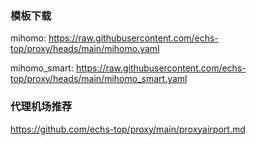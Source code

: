 ### 模板下载
mihomo: https://raw.githubusercontent.com/echs-top/proxy/heads/main/mihomo.yaml

mihomo_smart: https://raw.githubusercontent.com/echs-top/proxy/heads/main/mihomo_smart.yaml

### 代理机场推荐

https://github.com/echs-top/proxy/main/proxyairport.md
